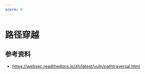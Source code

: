 ```yaml
---
score: 0
---
```


# 路径穿越

## 参考资料

- https://websec.readthedocs.io/zh/latest/vuln/pathtraversal.html
